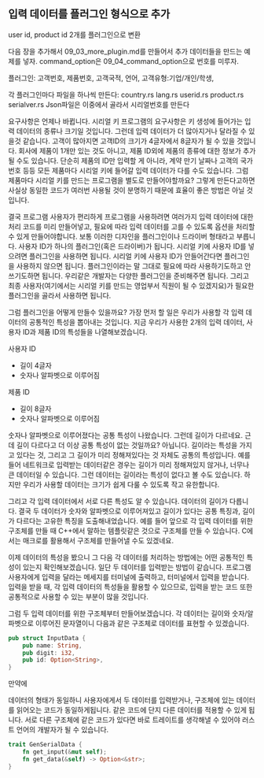 ## 입력 데이터를 플러그인 형식으로 추가

user id, product id 2개를 플러그인으로 변환

다음 장을 추가해서 09_03_more_plugin.md를 만들어서 추가 데이터들을 만드는 예제를 넣자.
command_option은 09_04_command_option으로 번호를 미루자.

플러그인: 고객번호, 제품번호, 고객국적, 언어, 고객유형:기업/개인/학생, 

각 플러그인마다 파일을 하나씩 만든다: country.rs lang.rs userid.rs product.rs serialver.rs
Json파일은 이중에서 골라서 시리얼번호를 만든다





요구사항은 언제나 바뀝니다. 시리얼 키 프로그램의 요구사항은 키 생성에 들어가는 입력 데이터의 종류나 크기일 것입니다. 그런데 입력 데이터가 더 많아지거나 달라질 수 있을것 같습니다. 고객이 많아지면 고객ID의 크기가 4글자에서 8글자가 될 수 있을 것입니다. 회사에 제품이 1개만 있는 것도 아니고, 제품 ID외에 제품의 종류에 대한 정보가 추가될 수도 있습니다. 단순히 제품의 ID만 입력할 게 아니라, 계약 만기 날짜나 고객의 국가 번호 등등 모든 제품마다 시리얼 키에 들어갈 입력 데이터가 다를 수도 있습니다. 그럼 제품마다 시리얼 키를 만드는 프로그램을 별도로 만들어야할까요? 그렇게 만든다고하면 사실상 동일한 코드가 여러번 사용될 것이 분명하기 때문에 효율이 좋은 방법은 아닐 것입니다.

결국 프로그램 사용자가 편리하게 프로그램을 사용하려면 여러가지 입력 데이터에 대한 처리 코드를 미리 만들어넣고, 필요에 따라 입력 데이터를 고를 수 있도록 옵션을 처리할 수 있게 만들어야합니다. 보통 이러한 디자인을 플러그인이나 드라이버 형태라고 부릅니다. 사용자 ID가 하나의 플러그인(혹은 드라이버)가 됩니다. 시리얼 키에 사용자 ID를 넣으려면 플러그인을 사용하면 됩니다. 시리얼 키에 사용자 ID가 안들어간다면 플러그인을 사용하지 않으면 됩니다. 플러그인이라는 말 그대로 필요에 따라 사용하기도하고 안쓰기도하면 됩니다. 우리같은 개발자는 다양한 플러그인을 준비해주면 됩니다. 그리고 최종 사용자(여기에서는 시리얼 키를 만드는 영업부서 직원이 될 수 있겠지요)가 필요한 플러그인을 골라서 사용하면 됩니다.

그럼 플러그인을 어떻게 만들수 있을까요? 가장 먼저 할 일은 우리가 사용할 각 입력 데이터의 공통적인 특성을 뽑아내는 것입니다. 지금 우리가 사용한 2개의 입력 데이터, 사용자 ID과 제품 ID의 특성들을 나열해보겠습니다.

사용자 ID
* 길이 4글자
* 숫자나 알파벳으로 이루어짐

제품 ID
* 길이 8글자
* 숫자나 알파벳으로 이루어짐

숫자나 알파벳으로 이루어졌다는 공통 특성이 나왔습니다. 그런데 길이가 다르네요. 근데 길이 다르다고 더 이상 공통 특성이 없는 것일까요? 아닙니다. 길이라는 특성을 가지고 있다는 것, 그리고 그 길이가 미리 정해져있다는 것 자체도 공통의 특성입니다. 예를 들어 네트워크로 입력받는 데이터같은 경우는 길이가 미리 정해져있지 않거나, 너무나 큰 데이터일 수 있습니다. 그런 데이터는 길이라는 특성이 없다고 볼 수도 있습니다. 하지만 우리가 사용할 데이터는 크기가 쉽게 다룰 수 있도록 작고 유한합니다.

그리고 각 입력 데이터에서 서로 다른 특성도 알 수 있습니다. 데이터의 길이가 다릅니다. 결국 두 데이터가 숫자와 알파벳으로 이루어져있고 길이가 있다는 공통 특징과, 길이가 다르다는 고유한 특징을 도출해내었습니다. 예를 들어 앞으로 각 입력 데이터를 위한 구조체를 만들 때 C++에서 말하는 템플릿같은 것으로 구조체를 만들 수 있습니다. C에서는 매크로를 활용해서 구조체를 만들어낼 수도 있겠네요.

이제 데이터의 특성을 봤으니 그 다음 각 데이터를 처리하는 방법에는 어떤 공통적인 특성이 있는지 확인해보겠습니다. 일단 두 데이터를 입력받는 방법이 같습니다. 프로그램 사용자에게 입력을 달라는 메세지를 터미널에 출력하고, 터미널에서 입력을 받습니다. 입력을 받을 때, 각 입력 데이터의 특성들을 활용할 수 있으므로, 입력을 받는 코드 또한 공통적으로 사용할 수 있는 부분이 많을 것입니다.

그럼 두 입력 데이터를 위한 구조체부터 만들어보겠습니다. 각 데이터는 길이와 숫자/알파벳으로 이루어진 문자열이니 다음과 같은 구조체로 데이터를 표현할 수 있겠습니다.

```rust
pub struct InputData {
    pub name: String,
    pub digit: i32,
    pub id: Option<String>,
}
```

만약에 

데이터의 형태가 동일하니 사용자에게서 두 데이터를 입력받거나, 구조체에 있는 데이터를 읽어오는 코드가 동일하게됩니다. 같은 코드에 단지 다른 데이터를 적용할 수 있게 됩니다. 서로 다른 구조체에 같은 코드가 있다면 바로 트레이트를 생각해낼 수 있어야 러스트 언어의 개발자가 될 수 있습니다.

```rust
trait GenSerialData {
    fn get_input(&mut self);
    fn get_data(&self) -> Option<&str>;
}
```


